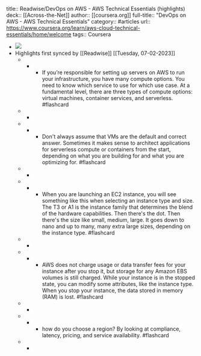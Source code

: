 title:: Readwise/DevOps on AWS - AWS Technical Essentials (highlights)
deck:: [[Across-the-Net]]
author:: [[coursera.org]]
full-title:: "DevOps on AWS - AWS Technical Essentials"
category:: #articles
url:: https://www.coursera.org/learn/aws-cloud-technical-essentials/home/welcome
tags:: Coursera

- ![](https://readwise-assets.s3.amazonaws.com/media/uploaded_book_covers/profile_22942/ae9fd9c0-e3cd-4eb7-99db-6c5aaa29029b.png)
- Highlights first synced by [[Readwise]] [[Tuesday, 07-02-2023]]
	- -
		- If you’re responsible for setting up servers on AWS to run your infrastructure, you have many compute options. You need to know which service to use for which use case. At a fundamental level, there are three types of compute options: virtual machines, container services, and serverless. #flashcard
	- -
	- -
		- Don't always assume that VMs are the default and correct answer. Sometimes it makes sense to architect applications for serverless compute or containers from the start, depending on what you are building for and what you are optimizing for. #flashcard
	- -
	- -
		- When you are launching an EC2 instance, you will see something like this when selecting an instance type and size. The T3 or A1 is the instance family that determines the blend of the hardware capabilities. Then there's the dot. Then there's the size like small, medium, large. It goes down to nano and up to many, many extra large sizes, depending on the instance type. #flashcard
	- -
	- -
		- AWS does not charge usage or data transfer fees for your instance after you stop it, but storage for any Amazon EBS volumes is still charged. While your instance is in the stopped state, you can modify some attributes, like the instance type. When you stop your instance, the data stored in memory (RAM) is lost. #flashcard
	- -
	- -
		- how do you choose a region? By looking at compliance, latency, pricing, and service availability. #flashcard
	- -